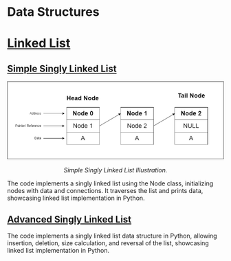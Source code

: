 # Data Structures

# [Linked List](./composite/linked-list/)
## [Simple Singly Linked List](./composite/linked-list/simple-singly-linked-list.py)
<div align="center">
  <img src="composite/linked-list/simple-singly-linked-list.png" alt="Image Description" />
  <p><em>Simple Singly Linked List Illustration.</em></p>
</div>

The code implements a singly linked list using the Node class, initializing nodes with data and connections. It traverses the list and prints data, showcasing linked list implementation in Python.

## [Advanced Singly Linked List](./composite/linked-list/advanced-singly-linked-list.py)
The code implements a singly linked list data structure in Python, allowing insertion, deletion, size calculation, and reversal of the list, showcasing linked list implementation in Python.

